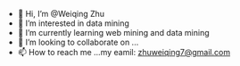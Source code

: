 - 👋 Hi, I’m @Weiqing Zhu
- 👀 I’m interested in data mining
- 🌱 I’m currently learning web mining and data mining
- 💞️ I’m looking to collaborate on ...
- 📫 How to reach me ...my eamil: zhuweiqing7@gmail.com

<!---
Weiweihere/Weiweihere is a ✨ special ✨ repository because its `README.md` (this file) appears on your GitHub profile.
You can click the Preview link to take a look at your changes.
--->
